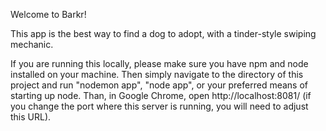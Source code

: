 Welcome to Barkr!

This app is the best way to find a dog to adopt, with a tinder-style swiping mechanic.

If you are running this locally, please make sure you have npm and node installed on your machine. Then simply navigate to the directory of this project and run "nodemon app", "node app", or your preferred means of starting up node. Than, in Google Chrome, open http://localhost:8081/ (if you change the port where this server is running, you will need to adjust this URL).

